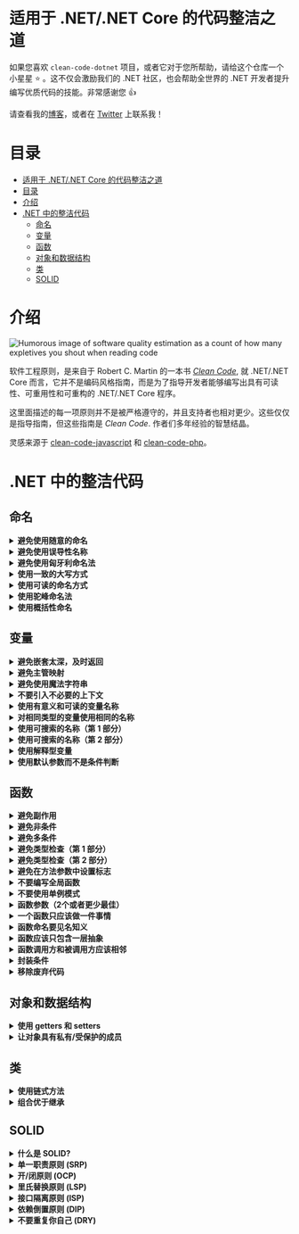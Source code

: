 # 适用于 .NET/.NET Core 的代码整洁之道

如果您喜欢 `clean-code-dotnet` 项目，或者它对于您所帮助，请给这个仓库一个小星星 :star: 。这不仅会激励我们的 .NET 社区，也会帮助全世界的 .NET 开发者提升编写优质代码的技能。非常感谢您 :+1:

请查看我的[博客](https://medium.com/@thangchung)，或者在 [Twitter](https://twitter.com/thangchung) 上联系我！

# 目录

- [适用于 .NET/.NET Core 的代码整洁之道](#%e9%80%82%e7%94%a8%e4%ba%8e-netnet-core-%e7%9a%84%e4%bb%a3%e7%a0%81%e6%95%b4%e6%b4%81%e4%b9%8b%e9%81%93)
- [目录](#%e7%9b%ae%e5%bd%95)
- [介绍](#%e4%bb%8b%e7%bb%8d)
- [.NET 中的整洁代码](#net-%e4%b8%ad%e7%9a%84%e6%95%b4%e6%b4%81%e4%bb%a3%e7%a0%81)
  - [命名](#%e5%91%bd%e5%90%8d)
  - [变量](#%e5%8f%98%e9%87%8f)
  - [函数](#%e5%87%bd%e6%95%b0)
  - [对象和数据结构](#%e5%af%b9%e8%b1%a1%e5%92%8c%e6%95%b0%e6%8d%ae%e7%bb%93%e6%9e%84)
  - [类](#%e7%b1%bb)
  - [SOLID](#solid)

# 介绍

![Humorous image of software quality estimation as a count of how many expletives you shout when reading code](http://www.osnews.com/images/comics/wtfm.jpg)

软件工程原则，是来自于 Robert C. Martin 的一本书 [_Clean Code_](https://www.amazon.com/Clean-Code-Handbook-Software-Craftsmanship/dp/0132350882), 就 .NET/.NET Core 而言，它并不是编码风格指南，而是为了指导开发者能够编写出具有可读性、可重用性和可重构的 .NET/.NET Core 程序。

这里面描述的每一项原则并不是被严格遵守的，并且支持者也相对更少。这些仅仅是指导指南，但这些指南是 _Clean Code_. 作者们多年经验的智慧结晶。

灵感来源于 [clean-code-javascript](https://github.com/ryanmcdermott/clean-code-javascript) 和 [clean-code-php](https://github.com/jupeter/clean-code-php)。

# .NET 中的整洁代码

## 命名

<details>
  <summary><b>避免使用随意的命名</b></summary>

代码中采用优雅而不随意的命名方式会易于被更多的开发者采用，命名名称应反映出它的作用及对应的上下文关系

**Bad:**

```csharp
int d;
```

**Good:**

```csharp
int daySinceModification;
```

**[⬆ Back to top](#目录)**

</details>

<details>
  <summary><b>避免使用误导性名称</b></summary>

给变量定义的名称需要反映出该变量的用途

**Bad:**

```csharp
var dataFromDb = db.GetFromService().ToList();
```

**Good:**

```csharp
var listOfEmployee = _employeeService.GetEmployees().ToList();
```

**[⬆ Back to top](#目录)**

</details>

<details>
  <summary><b>避免使用匈牙利命名法</b></summary>

匈牙利命名法会在已定义的变量加上类型前缀，这是毫无意义的，因为现代化的继承开发环境会自动标识变量类型。

**Bad:**

```csharp
int iCounter;
string strFullName;
DateTime dModifiedDate;
```

**Good:**

```csharp
int counter;
string fullName;
DateTime modifiedDate;
```
匈牙利命名发也不应该用于参数命令。

**Bad:**

```csharp
public bool IsShopOpen(string pDay, int pAmount)
{
    // some logic
}
```

**Good:**

```csharp
public bool IsShopOpen(string day, int amount)
{
    // some logic
}
```

**[⬆ Back to top](#目录)**

</details>


<details>
  <summary><b>使用一致的大写方式</b></summary>

大写式命名可以向你暴露一些变量、功能等信息。这个规则具有主观性，所以你们团队可以选择你们喜欢的方式，但只要保持一致即可。

**Bad:**

```csharp
const int DAYS_IN_WEEK = 7;
const int daysInMonth = 30;

var songs = new List<string> { 'Back In Black', 'Stairway to Heaven', 'Hey Jude' };
var Artists = new List<string> { 'ACDC', 'Led Zeppelin', 'The Beatles' };

bool EraseDatabase() {}
bool Restore_database() {}

class animal {}
class Alpaca {}
```

**Good:**

```csharp
const int DaysInWeek = 7;
const int DaysInMonth = 30;

var songs = new List<string> { 'Back In Black', 'Stairway to Heaven', 'Hey Jude' };
var artists = new List<string> { 'ACDC', 'Led Zeppelin', 'The Beatles' };

bool EraseDatabase() {}
bool RestoreDatabase() {}

class Animal {}
class Alpaca {}
```

**[⬆ back to top](#目录)**

</details>


<details>
  <summary><b>使用可读的命名方式</b></summary>

当变量和函数的命名不可读时，研究它们的函数是需要花费一些时间的。

**Bad:**

```csharp
public class Employee
{
    public Datetime sWorkDate { get; set; } // what the heck is this
    public Datetime modTime { get; set; } // same here
}
```

**Good:**

```csharp
public class Employee
{
    public Datetime StartWorkingDate { get; set; }
    public Datetime ModificationTime { get; set; }
}
```

**[⬆ Back to top](#目录)**

</details>


<details>
  <summary><b>使用驼峰命名法</b></summary>

针对变量和函数应采用 [驼峰命名法](https://en.wikipedia.org/wiki/Camel_case) 

**Bad:**

```csharp
var employeephone;

public double CalculateSalary(int workingdays, int workinghours)
{
    // some logic
}
```

**Good:**

```csharp
var employeePhone;

public double CalculateSalary(int workingDays, int workingHours)
{
    // some logic
}
```

**[⬆ Back to top](#目录)**

</details>


<details>
  <summary><b>使用概括性命名</b></summary>

那些阅读你代码的人通常也是开发者，合理组织每个页面内容的的命名，让每个人都能轻易理解你想表达式的意思，这样我们就不用花费时间去想每个人解释里面变量、函数的功能。

**Good**

```csharp
public class SingleObject
{
    // create an object of SingleObject
    private static SingleObject _instance = new SingleObject();

    // make the constructor private so that this class cannot be instantiated
    private SingleObject() {}

    // get the only object available
    public static SingleObject GetInstance()
    {
        return _instance;
    }

    public string ShowMessage()
    {
        return "Hello World!";
    }
}

public static void main(String[] args)
{
    // illegal construct
    // var object = new SingleObject();

    // Get the only object available
    var singletonObject = SingleObject.GetInstance();

    // show the message
    singletonObject.ShowMessage();
}
```

**[⬆ Back to top](#目录)**

</details>

## 变量

<details>
  <summary><b>避免嵌套太深，及时返回</b></summary>

过多的 `if else` 段会让代码变得晦涩难懂，**简洁明了优于暗藏玄机**。

**Bad:**

```csharp
public bool IsShopOpen(string day)
{
    if (!string.IsNullOrEmpty(day))
    {
        day = day.ToLower();
        if (day == "friday")
        {
            return true;
        }
        else if (day == "saturday")
        {
            return true;
        }
        else if (day == "sunday")
        {
            return true;
        }
        else
        {
            return false;
        }
    }
    else
    {
        return false;
    }

}
```

**Good:**

```csharp
public bool IsShopOpen(string day)
{
    if (string.IsNullOrEmpty(day))
    {
        return false;
    }

    var openingDays = new[] { "friday", "saturday", "sunday" };
    return openingDays.Any(d => d == day.ToLower());
}
```

**Bad:**

```csharp
public long Fibonacci(int n)
{
    if (n < 50)
    {
        if (n != 0)
        {
            if (n != 1)
            {
                return Fibonacci(n - 1) + Fibonacci(n - 2);
            }
            else
            {
                return 1;
            }
        }
        else
        {
            return 0;
        }
    }
    else
    {
        throw new System.Exception("Not supported");
    }
}
```

**Good:**

```csharp
public long Fibonacci(int n)
{
    if (n == 0)
    {
        return 0;
    }

    if (n == 1)
    {
        return 1;
    }

    if (n > 50)
    {
        throw new System.Exception("Not supported");
    }

    return Fibonacci(n - 1) + Fibonacci(n - 2);
}
```

**[⬆ back to top](#目录)**

</details>

<details>
  <summary><b>避免主管映射</b></summary>

不要迫使编译器强行翻译你的代码含义 **显式优于隐式**.

**Bad:**

```csharp
var l = new[] { "Austin", "New York", "San Francisco" };

for (var i = 0; i < l.Count(); i++)
{
    var li = l[i];
    DoStuff();
    DoSomeOtherStuff();

    // ...
    // ...
    // ...
    // Wait, what is `li` for again?
    Dispatch(li);
}
```

**Good:**

```csharp
var locations = new[] { "Austin", "New York", "San Francisco" };

foreach (var location in locations)
{
    DoStuff();
    DoSomeOtherStuff();

    // ...
    // ...
    // ...
    Dispatch(location);
}
```

**[⬆ back to top](#目录)**

</details>


<details>
  <summary><b>避免使用魔法字符串</b></summary>

魔法字符串是指直接在应用程序代码中指定的字符串值，这些字符串对会应用程序的行为有所影响。通常，此类字符串最终会在系统中重复使用，并且由于它们无法使用重构工具自动更新，因此当对某些字符串进行更改时，它们将成为常见的 Bug 来源，而不是其他字符串。

**Bad**

```csharp
if (userRole == "Admin")
{
    // logic in here
}
```

**Good**

```csharp
const string ADMIN_ROLE = "Admin"
if (userRole == ADMIN_ROLE)
{
    // logic in here
}
```

使用这种方式的话，我们只需要改变关键的地方，其它地方也就会跟着改变。

**[⬆ back to top](#目录)**

</details>


<details>
  <summary><b>不要引入不必要的上下文</b></summary>

如果你的类/对象名称已经告诉了你一些信息，不要在其内部定义重复定义该变量名称。

**Bad:**

```csharp
public class Car
{
    public string CarMake { get; set; }
    public string CarModel { get; set; }
    public string CarColor { get; set; }

    //...
}
```

**Good:**

```csharp
public class Car
{
    public string Make { get; set; }
    public string Model { get; set; }
    public string Color { get; set; }

    //...
}
```

**[⬆ back to top](#目录)**

</details>


<details>
  <summary><b>使用有意义和可读的变量名称</b></summary>

**Bad:**

```csharp
var ymdstr = DateTime.UtcNow.ToString("MMMM dd, yyyy");
```

**Good:**

```csharp
var currentDate = DateTime.UtcNow.ToString("MMMM dd, yyyy");
```

**[⬆ Back to top](#目录)**

</details>

<details>
  <summary><b>对相同类型的变量使用相同的名称</b></summary>

**Bad:**

```csharp
GetUserInfo();
GetUserData();
GetUserRecord();
GetUserProfile();
```

**Good:**

```csharp
GetUser();
```

**[⬆ Back to top](#目录)**

</details>


<details>
  <summary><b>使用可搜索的名称（第 1 部分）</b></summary>

我们阅读的代码比我们的写的代码要多。我们写的代码应该具有可读性和可搜索性，这个很重要。使用不合适的命令方式会影响我们对程序的理解，这会伤害到阅读者，让你的命名可搜索。

**Bad:**

```csharp
// What the heck is data for?
var data = new { Name = "John", Age = 42 };

var stream1 = new MemoryStream();
var ser1 = new DataContractJsonSerializer(typeof(object));
ser1.WriteObject(stream1, data);

stream1.Position = 0;
var sr1 = new StreamReader(stream1);
Console.Write("JSON form of Data object: ");
Console.WriteLine(sr1.ReadToEnd());
```

**Good:**

```csharp
var person = new Person
{
    Name = "John",
    Age = 42
};

var stream2 = new MemoryStream();
var ser2 = new DataContractJsonSerializer(typeof(Person));
ser2.WriteObject(stream2, data);

stream2.Position = 0;
var sr2 = new StreamReader(stream2);
Console.Write("JSON form of Data object: ");
Console.WriteLine(sr2.ReadToEnd());
```

**[⬆ Back to top](#目录)**

</details>


<details>
  <summary><b>使用可搜索的名称（第 2 部分）</b></summary>

**Bad:**

```csharp
var data = new { Name = "John", Age = 42, PersonAccess = 4};

// What the heck is 4 for?
if (data.PersonAccess == 4)
{
    // do edit ...
}
```

**Good:**

```csharp
public enum PersonAccess : int
{
    ACCESS_READ = 1,
    ACCESS_CREATE = 2,
    ACCESS_UPDATE = 4,
    ACCESS_DELETE = 8
}

var person = new Person
{
    Name = "John",
    Age = 42,
    PersonAccess= PersonAccess.ACCESS_CREATE
};

if (person.PersonAccess == PersonAccess.ACCESS_UPDATE)
{
    // do edit ...
}
```

**[⬆ Back to top](#目录)**

</details>


<details>
  <summary><b>使用解释型变量</b></summary>

**Bad:**

```csharp
const string Address = "One Infinite Loop, Cupertino 95014";
var cityZipCodeRegex = @"/^[^,\]+[,\\s]+(.+?)\s*(\d{5})?$/";
var matches = Regex.Matches(Address, cityZipCodeRegex);
if (matches[0].Success == true && matches[1].Success == true)
{
    SaveCityZipCode(matches[0].Value, matches[1].Value);
}
```

**Good:**

Decrease dependence on regex by naming subpatterns.

```csharp
const string Address = "One Infinite Loop, Cupertino 95014";
var cityZipCodeWithGroupRegex = @"/^[^,\]+[,\\s]+(?<city>.+?)\s*(?<zipCode>\d{5})?$/";
var matchesWithGroup = Regex.Match(Address, cityZipCodeWithGroupRegex);
var cityGroup = matchesWithGroup.Groups["city"];
var zipCodeGroup = matchesWithGroup.Groups["zipCode"];
if(cityGroup.Success == true && zipCodeGroup.Success == true)
{
    SaveCityZipCode(cityGroup.Value, zipCodeGroup.Value);
}
```

**[⬆ back to top](#目录)**

</details>


<details>
  <summary><b>使用默认参数而不是条件判断</b></summary>

**Not good:**

这样并不好，因为 `breweryName` 可能为 `NULL`。

这种方式在之前的版本更容易理解，它能很好地控制变量的值。

```csharp
public void CreateMicrobrewery(string name = null)
{
    var breweryName = !string.IsNullOrEmpty(name) ? name : "Hipster Brew Co.";
    // ...
}
```

**Good:**

```csharp
public void CreateMicrobrewery(string breweryName = "Hipster Brew Co.")
{
    // ...
}
```

**[⬆ back to top](#目录)**

</details>

## 函数


<details>
  <summary><b>避免副作用</b></summary>

如果函数除了获取一个值并且返回另一个值之外执行了一些操作，则会产生副作用。副作用可能是文件写入，修改一些全局变量，或者意外地向外部暴露了数据。

在某些情况下，你的程序确实需要一些副作用，像上述示例一样，你可能需要文件写入，当集中执行这些操作时，并没有多个函数或类来支持写入特定文件，这时可以通过一个服务来执行这个副作用，这是唯一的一种方法。

关键点是要避免一些常见的陷阱。比如没有任何结构关联的对象间的状态共享。使用任何可写入的可变数据类型，以及不确定的副作用发生的位置。如果你能意识到这一点的话，会比周围其他程序员更高兴一些。

**Bad:**

```csharp
// Global variable referenced by following function.
// If we had another function that used this name, now it'd be an array and it could break it.
var name = 'Ryan McDermott';

public string SplitIntoFirstAndLastName()
{
   return name.Split(" ");
}

SplitIntoFirstAndLastName();

Console.PrintLine(name); // ['Ryan', 'McDermott'];
```

**Good:**

```csharp
public string SplitIntoFirstAndLastName(string name)
{
    return name.Split(" ");
}

var name = 'Ryan McDermott';
var newName = SplitIntoFirstAndLastName(name);

Console.PrintLine(name); // 'Ryan McDermott';
Console.PrintLine(newName); // ['Ryan', 'McDermott'];
```

**[⬆ back to top](#目录)**

</details>


<details>
  <summary><b>避免非条件</b></summary>

**Bad:**

```csharp
public bool IsDOMNodeNotPresent(string node)
{
    // ...
}

if (!IsDOMNodeNotPresent(node))
{
    // ...
}
```

**Good:**

```csharp
public bool IsDOMNodePresent(string node)
{
    // ...
}

if (IsDOMNodePresent(node))
{
    // ...
}
```

**[⬆ back to top](#目录)**

</details>


<details>
  <summary><b>避免多条件</b></summary>

这似乎是一个不现实的要求，第一次听到这个的时候，大多数人说，“如果没有 `if` 语句 我怎么能实现一些功能呢？” 第二个问题通常是，"那很好，但我为什么要这么做呢？" 答案是我们之前学到的整洁代码概念：函数应该只做有一件事，当你的类和函数具有 "if" 语句时，您会告诉用户您的函数执行多个事情。记住，只做一件事。

**Bad:**

```csharp
class Airplane
{
    // ...

    public double GetCruisingAltitude()
    {
        switch (_type)
        {
            case '777':
                return GetMaxAltitude() - GetPassengerCount();
            case 'Air Force One':
                return GetMaxAltitude();
            case 'Cessna':
                return GetMaxAltitude() - GetFuelExpenditure();
        }
    }
}
```

**Good:**

```csharp
interface IAirplane
{
    // ...

    double GetCruisingAltitude();
}

class Boeing777 : IAirplane
{
    // ...

    public double GetCruisingAltitude()
    {
        return GetMaxAltitude() - GetPassengerCount();
    }
}

class AirForceOne : IAirplane
{
    // ...

    public double GetCruisingAltitude()
    {
        return GetMaxAltitude();
    }
}

class Cessna : IAirplane
{
    // ...

    public double GetCruisingAltitude()
    {
        return GetMaxAltitude() - GetFuelExpenditure();
    }
}
```

**[⬆ back to top](#目录)**

</details>

<details>
  <summary><b>避免类型检查（第 1 部分）</b></summary>

**Bad:**

```csharp
public Path TravelToTexas(object vehicle)
{
    if (vehicle.GetType() == typeof(Bicycle))
    {
        (vehicle as Bicycle).PeddleTo(new Location("texas"));
    }
    else if (vehicle.GetType() == typeof(Car))
    {
        (vehicle as Car).DriveTo(new Location("texas"));
    }
}
```

**Good:**

```csharp
public Path TravelToTexas(Traveler vehicle)
{
    vehicle.TravelTo(new Location("texas"));
}
```

or

```csharp
// pattern matching
public Path TravelToTexas(object vehicle)
{
    if (vehicle is Bicycle bicycle)
    {
        bicycle.PeddleTo(new Location("texas"));
    }
    else if (vehicle is Car car)
    {
        car.DriveTo(new Location("texas"));
    }
}
```

**[⬆ back to top](#目录)**

</details>


<details>
  <summary><b>避免类型检查（第 2 部分）</b></summary>

**Bad:**

```csharp
public int Combine(dynamic val1, dynamic val2)
{
    int value;
    if (!int.TryParse(val1, out value) || !int.TryParse(val2, out value))
    {
        throw new Exception('Must be of type Number');
    }

    return val1 + val2;
}
```

**Good:**

```csharp
public int Combine(int val1, int val2)
{
    return val1 + val2;
}
```

**[⬆ back to top](#目录)**

</details>


<details>
  <summary><b>避免在方法参数中设置标志</b></summary>

标志指示着这个方法有更多的职责。最好的办法是单一职责原则，如果布尔参数会往函数中会添加多个职责，那么就将这个函数拆分为两个。

**Bad:**

```csharp
public void CreateFile(string name, bool temp = false)
{
    if (temp)
    {
        Touch("./temp/" + name);
    }
    else
    {
        Touch(name);
    }
}
```

**Good:**

```csharp
public void CreateFile(string name)
{
    Touch(name);
}

public void CreateTempFile(string name)
{
    Touch("./temp/"  + name);
}
```

**[⬆ back to top](#目录)**

</details>


<details>
  <summary><b>不要编写全局函数</b></summary>

> 还没完

在很多语言中，污染全局是一种差的实践方式，因为你可能会与其它库发送冲突，并且你的 API 用户在生产环境下获取一个异常将毫不明智。让我们一起思考一个示例：如果想要配置数组该如何处理。你可以编写一个像 `Config()` 的全局函数，但它可能会与另一个尝试执行相同操作的库发生冲突。

**Bad:**

```csharp
public string[] Config()
{
    return  [
        "foo" => "bar",
    ]
}
```

**Good:**

```csharp
class Configuration
{
    private string[] _configuration = [];

    public Configuration(string[] configuration)
    {
        _configuration = configuration;
    }

    public string[] Get(string key)
    {
        return (_configuration[key]!= null) ? _configuration[key] : null;
    }
}
```

加载配置并创建配置实例 `Configuration`

```csharp
var configuration = new Configuration(new string[] {
    "foo" => "bar",
});
```

你现在在应用程序中必须使用 `Configuration` 的实例

**[⬆ back to top](#目录)**

</details>

<details>
  <summary><b>不要使用单例模式</b></summary>

单例模式是一种 [反模式](https://en.wikipedia.org/wiki/Singleton_pattern). 根据 from Brian Button 的描述:

1. 它们通常作为一个 **全局实例** 存在，为什么这样不好？因为你在你的程序代码中 **隐藏依赖项**，而不是通过接口来暴露它们，为了避免对象传递而将其设置为全局的方式是一种 [code smell](https://en.wikipedia.org/wiki/Code_smell)。
2. 它们违反了[单一职责原则](#single-responsibility-principle-srp)：**它们控制了自己的对象创建和生命周期**
3. 它们本质上会导致代码紧密地 [耦合](https://en.wikipedia.org/wiki/Coupling_%28computer_programming%29)，这使得在许多情况下，在测试环境下模拟它们异常困难。
4. 它们在应用程序的生存期内会携带状态。另一点需要测试，因为[你最终可能会得到一种情况，即测试需要排序]，这违背了单元测试的原则。为什么？因为每个单元测试相互独立。

这儿也有一些 [Misko Hevery](http://misko.hevery.com/about/)  关于 [root of problem](http://misko.hevery.com/2008/08/25/root-cause-of-singletons/) 很不错的想法。

**Bad:**

```csharp
class DBConnection
{
    private static DBConnection _instance;

    private DBConnection()
    {
        // ...
    }

    public static GetInstance()
    {
        if (_instance == null)
        {
            _instance = new DBConnection();
        }

        return _instance;
    }

    // ...
}

var singleton = DBConnection.GetInstance();
```

**Good:**

```csharp
class DBConnection
{
    public DBConnection(IOptions<DbConnectionOption> options)
    {
        // ...
    }

    // ...
}
```

创建一个 `DBConnection` 实例，并通过 [Option pattern](https://docs.microsoft.com/en-us/aspnet/core/fundamentals/configuration/options?view=aspnetcore-2.1) 来进行配置

```csharp
var options = <resolve from IOC>;
var connection = new DBConnection(options);
```

现在，你在你的应用程序中必须使用 `DBConnection` 的类型实例

**[⬆ back to top](#目录)**

</details>


<details>
  <summary><b>函数参数（2个或者更少最佳）</b></summary>

限制函数参数的数量非常重要，因为它使测试函数变得更加容易。拥有三个以上会导致组合爆炸，您必须使用每个单独的参数测试大量不同用例。

无参是理想的情况。一个或两个参数是可以的，三个应该避免，超过的话应该合并。通常，如果您有两个以上参数，则函数尝试执行的操作太多。大多数时候，一个更高级别的对象将足以作为一个参数。

**Bad:**

```csharp
public void CreateMenu(string title, string body, string buttonText, bool cancellable)
{
    // ...
}
```

**Good:**

```csharp
public class MenuConfig
{
    public string Title { get; set; }
    public string Body { get; set; }
    public string ButtonText { get; set; }
    public bool Cancellable { get; set; }
}

var config = new MenuConfig
{
    Title = "Foo",
    Body = "Bar",
    ButtonText = "Baz",
    Cancellable = true
};

public void CreateMenu(MenuConfig config)
{
    // ...
}
```

**[⬆ back to top](#目录)**

</details>


<details>
  <summary><b>一个函数只应该做一件事情</b></summary>

在软件开发过程中，这是一个很重要的原则。当函数要做的事情超过一件的时候就很难组合到一起进行测试，这是因为，当你可以将一个函数隔离为一个操作时，可以轻松的进行重构，并且能够过得更多清晰明确的信息。如果你在这份指南中只学会到了这一点，那么你将比其他开发者更领先一些。

**Bad:**

```csharp
public void SendEmailToListOfClients(string[] clients)
{
    foreach (var client in clients)
    {
        var clientRecord = db.Find(client);
        if (clientRecord.IsActive())
        {
            Email(client);
        }
    }
}
```

**Good:**

```csharp
public void SendEmailToListOfClients(string[] clients)
{
    var activeClients = GetActiveClients(clients);
    // Do some logic
}

public List<Client> GetActiveClients(string[] clients)
{
    return db.Find(clients).Where(s => s.Status == "Active");
}
```

**[⬆ back to top](#目录)**

</details>


<details>
  <summary><b>函数命名要见名知义</b></summary>

**Bad:**

```csharp
public class Email
{
    //...

    public void Handle()
    {
        SendMail(this._to, this._subject, this._body);
    }
}

var message = new Email(...);
// What is this? A handle for the message? Are we writing to a file now?
message.Handle();
```

**Good:**

```csharp
public class Email
{
    //...

    public void Send()
    {
        SendMail(this._to, this._subject, this._body);
    }
}

var message = new Email(...);
// Clear and obvious
message.Send();
```

**[⬆ back to top](#目录)**

</details>


<details>
  <summary><b>函数应该只包含一层抽象</b></summary>

> 还没完

通常情况下，当你的函数中包含超过一层的抽象表明这个函数做的事情太多了，拆分为多个函数可以提高重用性和更易于测试。

**Bad:**

```csharp
public string ParseBetterJSAlternative(string code)
{
    var regexes = [
        // ...
    ];

    var statements = explode(" ", code);
    var tokens = new string[] {};
    foreach (var regex in regexes)
    {
        foreach (var statement in statements)
        {
            // ...
        }
    }

    var ast = new string[] {};
    foreach (var token in tokens)
    {
        // lex...
    }

    foreach (var node in ast)
    {
        // parse...
    }
}
```

**Bad too:**

我们已经执行了一些操作，但是 `ParseBetterJSAlternative()` 函数依旧很复杂，且不易于测试。

```csharp
public string Tokenize(string code)
{
    var regexes = new string[]
    {
        // ...
    };

    var statements = explode(" ", code);
    var tokens = new string[] {};
    foreach (var regex in regexes)
    {
        foreach (var statement in statements)
        {
            tokens[] = /* ... */;
        }
    }

    return tokens;
}

public string Lexer(string[] tokens)
{
    var ast = new string[] {};
    foreach (var token in tokens)
    {
        ast[] = /* ... */;
    }

    return ast;
}

public string ParseBetterJSAlternative(string code)
{
    var tokens = Tokenize(code);
    var ast = Lexer(tokens);
    foreach (var node in ast)
    {
        // parse...
    }
}
```

**Good:**

最好的解决方案是分解 `ParseBetterJSAlternative()` 函数内部的所有依赖性。

```csharp
class Tokenizer
{
    public string Tokenize(string code)
    {
        var regexes = new string[] {
            // ...
        };

        var statements = explode(" ", code);
        var tokens = new string[] {};
        foreach (var regex in regexes)
        {
            foreach (var statement in statements)
            {
                tokens[] = /* ... */;
            }
        }

        return tokens;
    }
}

class Lexer
{
    public string Lexify(string[] tokens)
    {
        var ast = new[] {};
        foreach (var token in tokens)
        {
            ast[] = /* ... */;
        }

        return ast;
    }
}

class BetterJSAlternative
{
    private string _tokenizer;
    private string _lexer;

    public BetterJSAlternative(Tokenizer tokenizer, Lexer lexer)
    {
        _tokenizer = tokenizer;
        _lexer = lexer;
    }

    public string Parse(string code)
    {
        var tokens = _tokenizer.Tokenize(code);
        var ast = _lexer.Lexify(tokens);
        foreach (var node in ast)
        {
            // parse...
        }
    }
}
```

**[⬆ back to top](#目录)**

</details>



<details>
  <summary><b>函数调用方和被调用方应该相邻</b></summary>

如果一个韩式调用了其它函数，请保持这些函数顺序位于同一个源代码文件中。理想情况下，让被调用者位于调用者上方。我们倾向于像读报纸一样从上到下来阅读代码。因此，请以这种阅读方式来布局代码。

**Bad:**

```csharp
class PerformanceReview
{
    private readonly Employee _employee;

    public PerformanceReview(Employee employee)
    {
        _employee = employee;
    }

    private IEnumerable<PeersData> LookupPeers()
    {
        return db.lookup(_employee, 'peers');
    }

    private ManagerData LookupManager()
    {
        return db.lookup(_employee, 'manager');
    }

    private IEnumerable<PeerReviews> GetPeerReviews()
    {
        var peers = LookupPeers();
        // ...
    }

    public PerfReviewData PerfReview()
    {
        GetPeerReviews();
        GetManagerReview();
        GetSelfReview();
    }

    public ManagerData GetManagerReview()
    {
        var manager = LookupManager();
    }

    public EmployeeData GetSelfReview()
    {
        // ...
    }
}

var  review = new PerformanceReview(employee);
review.PerfReview();
```

**Good:**

```csharp
class PerformanceReview
{
    private readonly Employee _employee;

    public PerformanceReview(Employee employee)
    {
        _employee = employee;
    }

    public PerfReviewData PerfReview()
    {
        GetPeerReviews();
        GetManagerReview();
        GetSelfReview();
    }

    private IEnumerable<PeerReviews> GetPeerReviews()
    {
        var peers = LookupPeers();
        // ...
    }

    private IEnumerable<PeersData> LookupPeers()
    {
        return db.lookup(_employee, 'peers');
    }

    private ManagerData GetManagerReview()
    {
        var manager = LookupManager();
        return manager;
    }

    private ManagerData LookupManager()
    {
        return db.lookup(_employee, 'manager');
    }

    private EmployeeData GetSelfReview()
    {
        // ...
    }
}

var review = new PerformanceReview(employee);
review.PerfReview();
```

**[⬆ back to top](#目录)**

</details>

<details>
  <summary><b>封装条件</b></summary>

**Bad:**

```csharp
if (article.state == "published")
{
    // ...
}
```

**Good:**

```csharp
if (article.IsPublished())
{
    // ...
}
```

**[⬆ back to top](#目录)**

</details>

<details>
  <summary><b>移除废弃代码</b></summary>

废弃代码和重复代码一样糟糕，毫无疑问不应该让其存在于你的代码库中。如果它不会被调用，那就删除它！如果你仍然需要它的话，它可以安全的存在于你的版本控制中。

**Bad:**

```csharp
public void OldRequestModule(string url)
{
    // ...
}

public void NewRequestModule(string url)
{
    // ...
}

var request = NewRequestModule(requestUrl);
InventoryTracker("apples", request, "www.inventory-awesome.io");
```

**Good:**

```csharp
public void RequestModule(string url)
{
    // ...
}

var request = RequestModule(requestUrl);
InventoryTracker("apples", request, "www.inventory-awesome.io");
```

**[⬆ back to top](#目录)**

</details>

## 对象和数据结构


<details>
  <summary><b>使用 getters 和 setters</b></summary>

在 C# / VB.NET 中，你可以为方法添加 `public`, `protected` 和 `private` 关键字。通过使用这些关键字，你可以控制对象的一些属性更改。

- 当你尝试通过一个对象属性来进行更多的操作，你不得不在你的代码中查找和修改它们的访问权限。
- 通过使用 `set` 关键字可以让属性验证变得更简单。
- 封装内部的展现形式。
- 当进行 getting 和 setting 操作时可以更容易的添加日志和异常处理。
- 基础基类后，你可以重写默认方法。
- 如果是从服务器获取一个对象，你可以使用懒加载来处理对象的属性。

此外，在面向对象设计原则中，这也是开闭原则的一部分。

**Bad:**

```csharp
class BankAccount
{
    public double Balance = 1000;
}

var bankAccount = new BankAccount();

// Fake buy shoes...
bankAccount.Balance -= 100;
```

**Good:**

```csharp
class BankAccount
{
    private double _balance = 0.0D;

    pubic double Balance {
        get {
            return _balance;
        }
    }

    public BankAccount(balance = 1000)
    {
       _balance = balance;
    }

    public void WithdrawBalance(int amount)
    {
        if (amount > _balance)
        {
            throw new Exception('Amount greater than available balance.');
        }

        _balance -= amount;
    }

    public void DepositBalance(int amount)
    {
        _balance += amount;
    }
}

var bankAccount = new BankAccount();

// Buy shoes...
bankAccount.WithdrawBalance(price);

// Get balance
balance = bankAccount.Balance;
```

**[⬆ back to top](#目录)**

</details>

<details>
  <summary><b>让对象具有私有/受保护的成员</b></summary>

**Bad:**

```csharp
class Employee
{
    public string Name { get; set; }

    public Employee(name)
    {
        Name = name;
    }
}

var employee = new Employee('John Doe');
Console.WriteLine(employee.Name) // Employee name: John Doe
```

**Good:**

```csharp
class Employee
{
    public string Name { get; }

    public Employee(string name)
    {
        Name = name;
    }
}

var employee = new Employee('John Doe');
Console.WriteLine(employee.GetName());// Employee name: John Doe
```

**[⬆ back to top](#目录)**

</details>


## 类

<details>
  <summary><b>使用链式方法</b></summary>

在一些类库中，这种模式是很有用且很常见的操作。它可以让你的代码以一种表达式的方式来呈现，更加简洁。因此，使用链式方法可以让你的代码看上去更加简洁。

**Good:**

```csharp
public static class ListExtensions
{
    public static List<T> FluentAdd<T>(this List<T> list, T item)
    {
        list.Add(item);
        return list;
    }

    public static List<T> FluentClear<T>(this List<T> list)
    {
        list.Clear();
        return list;
    }

    public static List<T> FluentForEach<T>(this List<T> list, Action<T> action)
    {
        list.ForEach(action);
        return list;
    }

    public static List<T> FluentInsert<T>(this List<T> list, int index, T item)
    {
        list.Insert(index, item);
        return list;
    }

    public static List<T> FluentRemoveAt<T>(this List<T> list, int index)
    {
        list.RemoveAt(index);
        return list;
    }

    public static List<T> FluentReverse<T>(this List<T> list)
    {
        list.Reverse();
        return list;
    }
}

internal static void ListFluentExtensions()
{
    var list = new List<int>() { 1, 2, 3, 4, 5 }
        .FluentAdd(1)
        .FluentInsert(0, 0)
        .FluentRemoveAt(1)
        .FluentReverse()
        .FluentForEach(value => value.WriteLine())
        .FluentClear();
}
```

**[⬆ back to top](#table-of-contents)**

</details>

<details>
  <summary><b>组合优于继承</b></summary>

正如由 Gang of Four 编写的著作 [_Design Patterns_](https://en.wikipedia.org/wiki/Design_Patterns) 里面所述。如果可以选择的话，你应该倾向于使用组合而不是继承。这里面有很多不错的原因来论述使用继承和组合。

关于这一论点的主要观点是如果你本能地尝试使用继承，那么考虑一下组合是否能更好的解决你的问题，在某些情况下，它确实可以。


You might be wondering then, "when should I use inheritance?" It
depends on your problem at hand, but this is a decent list of when inheritance makes more sense than composition:

你可能接着会疑惑，"我应该什么时候使用继承？" 这取决你你怎么解决问题，这里有一个不错的列表来指导你在什么情况下使用继承更有意义，而不是组合。

2. 你的继承是为了表达一种 "是 A" 的关系而不是 "有 A" 的关系 (人类->动物 vs. 用户->用户详情).
4. 你可以从基类重用代码 (人类像所有动物一样可以移动)。
6. 您希望通过更改基类对派生类进行全局更改 (改变所有动物移动时的热量消耗。)

**Bad:**

```csharp
class Employee
{
    private string Name { get; set; }
    private string Email { get; set; }

    public Employee(string name, string email)
    {
        Name = name;
        Email = email;
    }

    // ...
}

// Bad because Employees "have" tax data.
// EmployeeTaxData is not a type of Employee

class EmployeeTaxData : Employee
{
    private string Name { get; }
    private string Email { get; }

    public EmployeeTaxData(string name, string email, string ssn, string salary)
    {
         // ...
    }

    // ...
}
```

**Good:**

```csharp
class EmployeeTaxData
{
    public string Ssn { get; }
    public string Salary { get; }

    public EmployeeTaxData(string ssn, string salary)
    {
        Ssn = ssn;
        Salary = salary;
    }

    // ...
}

class Employee
{
    public string Name { get; }
    public string Email { get; }
    public EmployeeTaxData TaxData { get; }

    public Employee(string name, string email)
    {
        Name = name;
        Email = email;
    }

    public void SetTax(string ssn, double salary)
    {
        TaxData = new EmployeeTaxData(ssn, salary);
    }

    // ...
}
```

**[⬆ back to top](#目录)**

</details>

## SOLID


<details>
  <summary><b>什么是 SOLID?</b></summary>

**SOLID** is the mnemonic acronym introduced by Michael Feathers for the first five principles named by Robert Martin, which meant five basic principles of object-oriented programming and design.

**SOLID** 是 Michael Feathers 为  Robert Martin 命名的前五个原则引入的首字母简称。它指导者面向对象编程和设计的五个基本原则。

- [S: 单一职责原则 (SRP)](#single-responsibility-principle-srp)
- [O: 开/闭原则 (OCP)](#openclosed-principle-ocp)
- [L: 里氏替换原则 (LSP)](#liskov-substitution-principle-lsp)
- [I: 接口隔离原则 (ISP)](#interface-segregation-principle-isp)
- [D: 依赖倒置原则 (DIP)](#dependency-inversion-principle-dip)

</details>


<details>
  <summary><b>单一职责原则 (SRP)</b></summary>

如代码整洁之道中所述的那样，"类更改的原因永远不应该超过一个"。一个功能繁多的类似乎很有诱惑力，像你登机时只能携带一个手提箱，但问题在于你的类不会具有凝聚力，它会被赋予许多可以改变的理由。尽量减少更改类所需要的时间很重要。

这很重要，因为如果一个类中包含太多功能，并且更改了部分，这会导致很难理解这些更改会怎样影响到代码库中其它的依赖项。

**Bad:**

```csharp
class UserSettings
{
    private User User;

    public UserSettings(User user)
    {
        User = user;
    }

    public void ChangeSettings(Settings settings)
    {
        if (verifyCredentials())
        {
            // ...
        }
    }

    private bool VerifyCredentials()
    {
        // ...
    }
}
```

**Good:**

```csharp
class UserAuth
{
    private User User;

    public UserAuth(User user)
    {
        User = user;
    }

    public bool VerifyCredentials()
    {
        // ...
    }
}

class UserSettings
{
    private User User;
    private UserAuth Auth;

    public UserSettings(User user)
    {
        User = user;
        Auth = new UserAuth(user);
    }

    public void ChangeSettings(Settings settings)
    {
        if (Auth.VerifyCredentials())
        {
            // ...
        }
    }
}
```

**[⬆ back to top](#目录)**

</details>

<details>
  <summary><b>开/闭原则 (OCP)</b></summary>

正如 Bertrand Meyer 所述的那样，"软件实体 (类，模块，函数等) 应该对扩展开放，对修改关闭。" 这想表达什么呢？这个原则最基本的要求是你应该允许用户在不更改现有代码的前提下可以添加新功能。

**Bad:**

```csharp
abstract class AdapterBase
{
    protected string Name;

    public string GetName()
    {
        return Name;
    }
}

class AjaxAdapter : AdapterBase
{
    public AjaxAdapter()
    {
        Name = "ajaxAdapter";
    }
}

class NodeAdapter : AdapterBase
{
    public NodeAdapter()
    {
        Name = "nodeAdapter";
    }
}

class HttpRequester : AdapterBase
{
    private readonly AdapterBase Adapter;

    public HttpRequester(AdapterBase adapter)
    {
        Adapter = adapter;
    }

    public bool Fetch(string url)
    {
        var adapterName = Adapter.GetName();

        if (adapterName == "ajaxAdapter")
        {
            return MakeAjaxCall(url);
        }
        else if (adapterName == "httpNodeAdapter")
        {
            return MakeHttpCall(url);
        }
    }

    private bool MakeAjaxCall(string url)
    {
        // request and return promise
    }

    private bool MakeHttpCall(string url)
    {
        // request and return promise
    }
}
```

**Good:**

```csharp
interface IAdapter
{
    bool Request(string url);
}

class AjaxAdapter : IAdapter
{
    public bool Request(string url)
    {
        // request and return promise
    }
}

class NodeAdapter : IAdapter
{
    public bool Request(string url)
    {
        // request and return promise
    }
}

class HttpRequester
{
    private readonly IAdapter Adapter;

    public HttpRequester(IAdapter adapter)
    {
        Adapter = adapter;
    }

    public bool Fetch(string url)
    {
        return Adapter.Request(url);
    }
}
```

**[⬆ back to top](#目录)**

</details>


<details>
  <summary><b>里氏替换原则 (LSP)</b></summary>

对于一个很简单的概念来说，这是很抽象的。它的准确表述是 "如果 S 是 T 的子类，那么类型 T 的对象可以转化为类型 S 的对象，即在无需修改程序（正确性，任务执行等）的情况下 在类型为 S 的对象可以替换类型为 T 的对象。" 这是一个相对可怕的定义。

对这一原则最好的解释是如果你有一个父类和一个子类，那么基类和子类可以相互使用，而不会得到错误答案，这可能仍然令人困惑。在数学上，正方形是一个矩形，但是使用 "is-a" 关系通过继承对它建模，你很快就会陷入麻烦。

**Bad:**

```csharp
class Rectangle
{
    protected double Width = 0;
    protected double Height = 0;

    public Drawable Render(double area)
    {
        // ...
    }

    public void SetWidth(double width)
    {
        Width = width;
    }

    public void SetHeight(double height)
    {
        Height = height;
    }

    public double GetArea()
    {
        return Width * Height;
    }
}

class Square : Rectangle
{
    public double SetWidth(double width)
    {
        Width = Height = width;
    }

    public double SetHeight(double height)
    {
        Width = Height = height;
    }
}

Drawable RenderLargeRectangles(Rectangle rectangles)
{
    foreach (rectangle in rectangles)
    {
        rectangle.SetWidth(4);
        rectangle.SetHeight(5);
        var area = rectangle.GetArea(); // BAD: Will return 25 for Square. Should be 20.
        rectangle.Render(area);
    }
}

var rectangles = new[] { new Rectangle(), new Rectangle(), new Square() };
RenderLargeRectangles(rectangles);
```

**Good:**

```csharp
abstract class ShapeBase
{
    protected double Width = 0;
    protected double Height = 0;

    abstract public double GetArea();

    public Drawable Render(double area)
    {
        // ...
    }
}

class Rectangle : ShapeBase
{
    public void SetWidth(double width)
    {
        Width = width;
    }

    public void SetHeight(double height)
    {
        Height = height;
    }

    public double GetArea()
    {
        return Width * Height;
    }
}

class Square : ShapeBase
{
    private double Length = 0;

    public double SetLength(double length)
    {
        Length = length;
    }

    public double GetArea()
    {
        return Math.Pow(Length, 2);
    }
}

Drawable RenderLargeRectangles(Rectangle rectangles)
{
    foreach (rectangle in rectangles)
    {
        if (rectangle is Square)
        {
            rectangle.SetLength(5);
        }
        else if (rectangle is Rectangle)
        {
            rectangle.SetWidth(4);
            rectangle.SetHeight(5);
        }

        var area = rectangle.GetArea();
        rectangle.Render(area);
    }
}

var shapes = new[] { new Rectangle(), new Rectangle(), new Square() };
RenderLargeRectangles(shapes);
```

**[⬆ back to top](#目录)**

</details>

<details>
  <summary><b>接口隔离原则 (ISP)</b></summary>

ISP 指出 "不应该强迫客户端依赖于它不使用的接口。"

一个很好的例子可以很好地证明这一点。比如需要大量的设置对象，不需要客户端创建很多的设置项是正确的，因为大多数情况下，它们并不需要所有的设置项，使它们作为可选项有助于防止出现 "胖接口"。

**Bad:**

```csharp
public interface IEmployee
{
    void Work();
    void Eat();
}

public class Human : IEmployee
{
    public void Work()
    {
        // ....working
    }

    public void Eat()
    {
        // ...... eating in lunch break
    }
}

public class Robot : IEmployee
{
    public void Work()
    {
        //.... working much more
    }

    public void Eat()
    {
        //.... robot can't eat, but it must implement this method
    }
}
```

**Good:**

Not every worker is an employee, but every employee is an worker.

```csharp
public interface IWorkable
{
    void Work();
}

public interface IFeedable
{
    void Eat();
}

public interface IEmployee : IFeedable, IWorkable
{
}

public class Human : IEmployee
{
    public void Work()
    {
        // ....working
    }

    public void Eat()
    {
        //.... eating in lunch break
    }
}

// robot can only work
public class Robot : IWorkable
{
    public void Work()
    {
        // ....working
    }
}
```

**[⬆ back to top](#目录)**

</details>

<details>
  <summary><b>依赖倒置原则 (DIP)</b></summary>

这一原则指出两个基本点：

1. 高级别模块不应该依赖于低级别模块，它们都应该依赖于抽象层。
2. 抽象不应该依赖于细节，细节应该依赖于抽象。

这一点最初很难理解。但如果你已经使用 .NET/.NET Core framework，你应该已经看过 [Dependency Injection](https://martinfowler.com/articles/injection.html) (DI) 对这一原则的实现。虽然它们不是相同的概念，但 DIP 使高级模块无法了解低级模块的详细信息，也无法设置。这可以通过 DI 来实现，这样做的最大好处是减少了模块间的耦合，耦合是一种非常非常糟糕的开发模式，它会导致代码难以重构。

**Bad:**

```csharp
public abstract class EmployeeBase
{
    protected virtual void Work()
    {
        // ....working
    }
}

public class Human : EmployeeBase
{
    public override void Work()
    {
        //.... working much more
    }
}

public class Robot : EmployeeBase
{
    public override void Work()
    {
        //.... working much, much more
    }
}

public class Manager
{
    private readonly Robot _robot;
    private readonly Human _human;

    public Manager(Robot robot, Human human)
    {
        _robot = robot;
        _human = human;
    }

    public void Manage()
    {
        _robot.Work();
        _human.Work();
    }
}
```

**Good:**

```csharp
public interface IEmployee
{
    void Work();
}

public class Human : IEmployee
{
    public void Work()
    {
        // ....working
    }
}

public class Robot : IEmployee
{
    public void Work()
    {
        //.... working much more
    }
}

public class Manager
{
    private readonly IEnumerable<IEmployee> _employees;

    public Manager(IEnumerable<IEmployee> employees)
    {
        _employees = employees;
    }

    public void Manage()
    {
        foreach (var employee in _employees)
        {
            _employee.Work();
        }
    }
}
```

**[⬆ back to top](#目录)**

</details>

<details>
  <summary><b>不要重复你自己 (DRY)</b></summary>

尝试了解  [DRY](https://en.wikipedia.org/wiki/Don%27t_repeat_yourself) 原则

尽你所能去避免重复的代码，重复代码不好，因为这意味着如果你修改某些逻辑，那么你需要在很多地方修改这些逻辑。

想象一下，如果你经营一家餐馆，并跟踪你的库存：所有的西红柿，洋葱，大蒜，香料等。如果您有多份列表，当你使用了菜与西红柿，你更新了这份列表，那么其它列表都需要更新。如果您只有一份列表，则只需要更新一个位置即可！

通常，你有重复的代码是由于你有两个或者更多略有差异的地方，它们有很多共同点，但它们的不同点迫使你不得不视图两个或多个单独的函数，这些函数也会执行许多相同的操作。删除重复的代码意味着创建一个抽象，只需一个函数/模块/类即可处理这组不同的东西。

正确抽象至关重要，这就是为什么你应该遵循 [Classes]（#classes） 一节中阐述的 SOLID 原则的原因。错误的抽象可能比重复的代码更糟糕，所以要小心！话虽如此，如果你能做出一个良好的抽象，做到这一点！不要重复自己，否则你当你想做一处修改的时候会发现自己需要更新多个地方。

**Bad:**

```csharp
public List<EmployeeData> ShowDeveloperList(Developers developers)
{
    foreach (var developers in developer)
    {
        var expectedSalary = developer.CalculateExpectedSalary();
        var experience = developer.GetExperience();
        var githubLink = developer.GetGithubLink();
        var data = new[] {
            expectedSalary,
            experience,
            githubLink
        };

        Render(data);
    }
}

public List<ManagerData> ShowManagerList(Manager managers)
{
    foreach (var manager in managers)
    {
        var expectedSalary = manager.CalculateExpectedSalary();
        var experience = manager.GetExperience();
        var githubLink = manager.GetGithubLink();
        var data =
        new[] {
            expectedSalary,
            experience,
            githubLink
        };

        render(data);
    }
}
```

**Good:**

```csharp
public List<EmployeeData> ShowList(Employee employees)
{
    foreach (var employee in employees)
    {
        var expectedSalary = employees.CalculateExpectedSalary();
        var experience = employees.GetExperience();
        var githubLink = employees.GetGithubLink();
        var data =
        new[] {
            expectedSalary,
            experience,
            githubLink
        };

        render(data);
    }
}
```

**Very good:**

It is better to use a compact version of the code.

```csharp
public List<EmployeeData> ShowList(Employee employees)
{
    foreach (var employee in employees)
    {
        render(new[] {
            employee.CalculateExpectedSalary(),
            employee.GetExperience(),
            employee.GetGithubLink()
        });
    }
}
```

**[⬆ back to top](#目录)**

</details>

